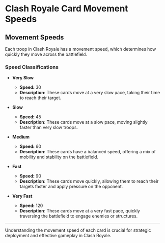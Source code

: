# Clash Royale Card Movement Speeds

## Movement Speeds

Each troop in Clash Royale has a movement speed, which determines how quickly they move across the battlefield.

### Speed Classifications

- **Very Slow**
  - **Speed:** 30
  - **Description:** These cards move at a very slow pace, taking their time to reach their target.

- **Slow**
  - **Speed:** 45
  - **Description:** These cards move at a slow pace, moving slightly faster than very slow troops.

- **Medium**
  - **Speed:** 60
  - **Description:** These cards have a balanced speed, offering a mix of mobility and stability on the battlefield.

- **Fast**
  - **Speed:** 90
  - **Description:** These cards move quickly, allowing them to reach their targets faster and apply pressure on the opponent.

- **Very Fast**
  - **Speed:** 120
  - **Description:** These cards move at a very fast pace, quickly traversing the battlefield to engage enemies or structures.

---

Understanding the movement speed of each card is crucial for strategic deployment and effective gameplay in Clash Royale.
